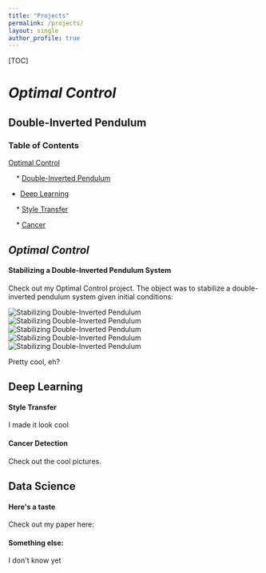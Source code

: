 ```yaml
---
title: "Projects"
permalink: /projects/
layout: single
author_profile: true
---
```

[TOC]
# ***Optimal Control***
## Double-Inverted Pendulum

### Table of Contents
[Optimal Control](#optimal-control)

&nbsp;&nbsp;&nbsp;&nbsp;* [Double-Inverted Pendulum](#stabilizing-a-double-inverted-pendulum-system)

* [Deep Learning](#deep-learning)

&nbsp;&nbsp;&nbsp;&nbsp;* [Style Transfer](#style-transfer)

&nbsp;&nbsp;&nbsp;&nbsp;* [Cancer](#cancer-detection)

## ***Optimal Control***
#### **Stabilizing a Double-Inverted Pendulum System**
Check out my Optimal Control project. The object was to stabilize a double-inverted pendulum system given initial conditions: 

![Stabilizing Double-Inverted Pendulum](https://drewjohnston13.github.io/video_1.gif)
![Stabilizing Double-Inverted Pendulum](https://drewjohnston13.github.io/video_2.gif)
![Stabilizing Double-Inverted Pendulum](https://drewjohnston13.github.io/video_3.gif)
![Stabilizing Double-Inverted Pendulum](https://drewjohnston13.github.io/video_4.gif)
![Stabilizing Double-Inverted Pendulum](https://drewjohnston13.github.io/video_5.gif)

Pretty cool, eh? 

## Deep Learning
#### Style Transfer
I made it look cool

#### Cancer Detection
Check out the cool pictures. 

## Data Science
#### Here's a taste
Check out my paper here:
#### Something else:
I don't know yet
